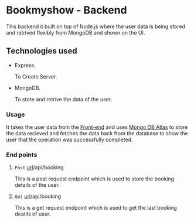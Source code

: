 
# Bookmyshow - Backend

This backend it built on top of Node.js where the user data is being stored and retrived flexibly from MongoDB and shown on the UI.

## Technologies used
- Express.
   
    To Create Server.
- MongoDB.

    To store and retrive the data of the user.

### Usage 
It takes the user data from the [Front-end](https://shubz8497.github.io/BookMyShow/) and uses [Mongo DB Atlas](https://www.mongodb.com/cloud/atlas/register) to store the data recieved and fetches the data back from the database to show the user that the 
operation was successfully completed.

### End points
1. `Post` [url](https://bookmyshow-api.onrender.com)/api/booking 

   This is a post request endpoint which is used to store the booking details of the user.

2. `Get` [url](https://bookmyshow-api.onrender.com)/api/booking

   This is a get request endpoint which is used to get the last booking deatils of user.
